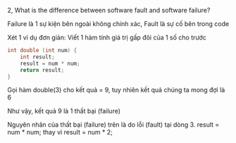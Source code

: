 2, What is the difference between software fault and software failure?

Failure là 1 sự kiện bên ngoài không chính xác, Fault là sự cố bên trong code

Xét 1 ví dụ đơn giản: Viết 1 hàm tính giá trị gấp đôi của 1 số cho trước

```java
int double (int num) {
    int result;
    result = num * num;
    return result;
}
```

Gọi hàm double(3) cho kết quả = 9, tuy nhiên kết quả chúng ta mong đợi là 6

Như vậy, kết quả 9 là 1 thất bại (failure)

Nguyên nhân của thất bại (failure) trên là do lỗi (fault) tại dòng 3. result = num * num; thay vì result = num * 2; 
